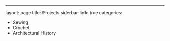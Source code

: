 ---
layout: page
title: Projects
siderbar-link: true
categories:
- Sewing
- Crochet
- Architectural History